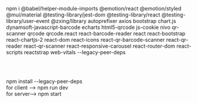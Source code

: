 npm i @babel/helper-module-imports @emotion/react @emotion/styled @mui/material @testing-library/jest-dom @testing-library/react @testing-library/user-event @zxing/library autoprefixer axios bootstrap chart.js dynamsoft-javascript-barcode echarts html5-qrcode js-cookie nivo qr-scanner qrcode qrcode.react react-barcode-reader react react-bootstrap react-chartjs-2 react-dom react-icons react-qr-barcode-scanner react-qr-reader react-qr-scanner react-responsive-carousel react-router-dom react-scripts reactstrap web-vitals --legacy-peer-deps

<br/>
<br/>

npm install --legacy-peer-deps<br/>
for client --> npm run dev<br/>
for server--> npm start<br/>
